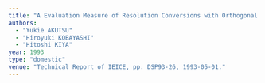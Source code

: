```yaml
---
title: "A Evaluation Measure of Resolution Conversions with Orthogonal Transform,Filter Bank or Wavelet Transform"
authors:
  - "Yukie AKUTSU"
  - "Hiroyuki KOBAYASHI"
  - "Hitoshi KIYA"
year: 1993
type: "domestic"
venue: "Technical Report of IEICE, pp. DSP93-26, 1993-05-01."
---
```

